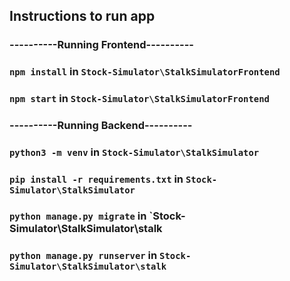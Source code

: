 
## Instructions to run app

### ----------Running Frontend----------

### `npm install` in `Stock-Simulator\StalkSimulatorFrontend`

### `npm start` in `Stock-Simulator\StalkSimulatorFrontend`


### ----------Running Backend----------

### `python3 -m venv` in `Stock-Simulator\StalkSimulator`

### `pip install -r requirements.txt` in `Stock-Simulator\StalkSimulator`

### `python manage.py migrate` in `Stock-Simulator\StalkSimulator\stalk

### `python manage.py runserver` in `Stock-Simulator\StalkSimulator\stalk`
